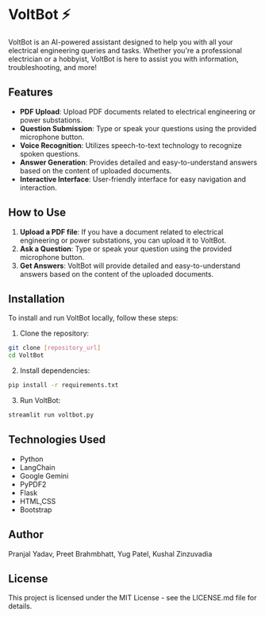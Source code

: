 # VoltBot ⚡

VoltBot is an AI-powered assistant designed to help you with all your electrical engineering queries and tasks. Whether you're a professional electrician or a hobbyist, VoltBot is here to assist you with information, troubleshooting, and more!

## Features

- **PDF Upload**: Upload PDF documents related to electrical engineering or power substations.
- **Question Submission**: Type or speak your questions using the provided microphone button.
- **Voice Recognition**: Utilizes speech-to-text technology to recognize spoken questions.
- **Answer Generation**: Provides detailed and easy-to-understand answers based on the content of uploaded documents.
- **Interactive Interface**: User-friendly interface for easy navigation and interaction.

## How to Use

1. **Upload a PDF file**: If you have a document related to electrical engineering or power substations, you can upload it to VoltBot.
2. **Ask a Question**: Type or speak your question using the provided microphone button.
3. **Get Answers**: VoltBot will provide detailed and easy-to-understand answers based on the content of the uploaded documents.

## Installation

To install and run VoltBot locally, follow these steps:

1. Clone the repository:

```bash
git clone [repository_url]
cd VoltBot
```
2. Install dependencies:
```bash
pip install -r requirements.txt
```
3. Run VoltBot:
```bash
streamlit run voltbot.py
```

## Technologies Used
- Python
- LangChain
- Google Gemini
- PyPDF2
- Flask
- HTML,CSS
- Bootstrap

## Author
Pranjal Yadav, 
Preet Brahmbhatt, 
Yug Patel, 
Kushal Zinzuvadia

## License
This project is licensed under the MIT License - see the LICENSE.md file for details.
